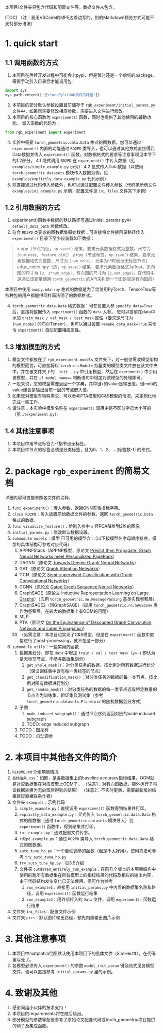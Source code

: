 本项目/文件夹只包含代码和配置文件等。数据文件未包含。

[TOC]
（注：我用VSCode的MPE边看边写的，别的Markdown预览方式可能不支持部分语法）

# 1. quick start
## 1.1 调用函数的方式
1. 本项目在后续开发过程中可能会上pypi，但是暂时还是一个单纯的package，需要手动引入目录后才能调用包：
```python
import sys
sys.path.extend(['您clone的GitHub项目的路径'])
```
2. 本项目的部分默认参数设置目前储存于 `rgb_experiment/initial_params.py` 文件中，如果您需要修改相应参数，需要进入文件进行修改。
3. 本项目的核心函数为 `experiment()` 函数，同时也提供了其他使用的辅助功能。
调入函数的代码为：
```python
from rgb_experiment import experiment
```
4. 实验中需要 `torch_geometric.data.Data` 格式的图数据，您可以通过`experiment()` 内置的功能通过 `RD2PD` 类导入，也可以通过其他方式直接得到Data数据并传入 `experiment()` 函数。对数据格式的要求等注意事项见本节下的1.2部分。
    4.1 隐式调用 `RD2PD` 在 `experiment()` 中传入数据（见 `examples/simple_example.py` 示例）
    4.2 显式传入Data数据（以使用 `torch_geometric.datasets` 模块传入数据为例，见 `examples/explictly_data_example.py` 代码示例）
5. 除直接通过代码传入参数外，也可以通过配置文件传入参数（代码见示例文件 `examples/ini_example.py` 示例，配置文件见 `ini_files` 文件夹下示例）
## 1.2 引用数据的方式
1. experiment()函数中数据的默认路径可通过initial_params.py中 `default_data_path` 参数修改。
2. 符合 `RD2PD` 类要求的图数据集原始数据：可直接将文件根目录路径传入 `experiment()`
目录下至少应装载如下数据：
> x.npy（节点特征，`np.save()` 结果，要求元素数据格式为整数，尺寸为 `[num_node, feature_dim]`）
y.npy（节点标签，`np.save()` 结果，要求元素数据格式为整数，尺寸为 `[num_node]`，元素为-1时表示无标签节点）
edge_index.npy（边，`np.save()` 结果，要求元素数据格式为float。无向图的尺寸为 `[2, 2*num_edge]`，有向图的尺寸为 `[2,num_edge]`。在代码中是通过该变量调用 `torch_geometric` 的API来判断一个图是否是有向图的）

本项目中使用 `numpy.ndarray` 格式的数据是为了给使用PyTorch、TensorFlow等各种包的用户都提供同样简洁明了的数据格式。

4. `torch_geometric.data.Data` 格式数据：可在设置入参 `specify_data=True` 后，直接将数据传入 `experiment()` 函数的 `data` 入参。
您可以提前在data中添加 `train_mask / val_mask / test_mask` 属性（要求是尺寸为 `[num_nodes]` 的布尔Tensor），也可以通过设置 `remake_data_mask=True` 来命令 `experiment()` 自动配置相应属性。
## 1.3 增加模型的方式
1. 模型文件都放在了 `rgb_experiment.models` 文件夹下，对一般仅需改模型架构的模型而言，可直接将以 `torch.nn.Module` 为基类的模型类文件放在该文件夹中，并在该文件夹下的`__init__.py` 中引用模型，然后在 `exeriment()` 中引用该模型，并在 `if model_name==` 判断语句中增加对该模型的处理即可。
2. 一般来说，您的模型需要返回一个字典，其中键x的value是输出值，键emb的value建议是输出层前一层的节点嵌入值。
3. 如果您对模型有特殊需求，可以参考PTA模型和C&S模型的情况，来定制化地完成一些工作。
4. 请注意：本实验中模型名称在 `experiment()` 调用中是不区分字母大小写的（见 `itexperiment.py`）。
## 1.4 其他注意事项
1. 本项目中用节点标签为-1指节点无标签。
2. 本项目中节点的标签必须是分类标签，且为0、1、2、...(标签数-1) 的形式。

# 2. package `rgb_experiment` 的简易文档
详细内容可直接参照各文件的注释。
1. `func experiment()`：传入参数，返回GNN实验指标字典。
2. `class RD2PD`：传入放置原始数据文件的参数，返回 `torch_geometric.Data` 格式的数据。
3. `func visualize_feature()`：绘制入参中 `x` 经PCA降维到2维的图像。
4. `initial_params.py`：修改默认数据设置。
5. `submodule models`：模型
已可用的模型含：（以下按模型名字母顺序排序。模型的具体结构可参考对应代码）
    1. APPNPStack（APPNP模型，原论文 [Predict then Propagate: Graph Neural Networks meet Personalized PageRank](https://arxiv.org/abs/1810.05997)）
    2. DAGNN（原论文 [Towards Deeper Graph Neural Networks](https://www.kdd.org/kdd2020/accepted-papers/view/towards-deeper-graph-neural-networks)）
    3. GAT（原论文 [Graph Attention Networks](https://arxiv.org/abs/1710.10903)）
    4. GCN（原论文 [Semi-supervised Classification with Graph Convolutional Networks](https://arxiv.org/abs/1609.02907)）
    5. GGNN（原论文 [Gated Graph Sequence Neural Networks](https://arxiv.org/abs/1511.05493)）
    6. GraphSAGE（原论文 [Inductive Representation Learning on Large Graphs](https://arxiv.org/abs/1706.02216)）（应用 `torch_geometric.nn.MessagePassing` 基类实现卷积层）
    7. GraphSAGE2（同GraphSAGE）（应用 `torch_geometric.nn.SAGEConv` 类作为卷积层，在较大的数据集上有OOM的问题）
    8. MLP
    9. PTA（原论文 [On the Equivalence of Decoupled Graph Convolution Network and Label Propagation](https://arxiv.org/abs/2010.12408)）
    10. （另需注意：本项目也实现了C&S模型，但是在 `experiment()` 函数中直接进行了post-processing，就不在这一部分）
6. `submodule utils`：一些实用的函数
    1. 数据集划分，即在 `data` 中增加 `train / val / test mask`（`y=-1` 即认为是无标签节点，不参与数据集划分）
        1. `get_whole_mask()`：对分类任务的数据，按比例对所有数据进行划分（保证训练集中含有每一类标签的节点）
        2. `get_classification_mask()`：对分类任务的数据的每一类节点，按比例对所有数据进行划分
        3. `get_random_mask()`：对分类任务的数据的每一类节点选取特定数量的节点作为训练集、验证集及测试集（参考 `torch_geometric.datasets.Planetoid` 的随机数据划分方式）
    2. 子图
        1. `node_induced_subgraph()`：通过节点序列返回对应的node induced subgraph
        2. TODO: edge induced subgraph
    3. TODO：图采样
    4. TODO：自动调参


# 2. 本项目中其他各文件的简介
1. `README.md` 介绍项目情况
2. `最终结果.csv`：如题，是各数据集上的baseline accuracy指标结果。OOM就是对应数据集在对应模型上OOM了。
（注意1：对有向图数据，额外运行了将该数据转换为无向图后得到的结果）
（注意2：不实时更新，需要最新版的结果建议直接联系作者）
3. 文件夹 `examples`：示例代码
    1. `simple_example.py`：直接调用 `experiment()` 函数得到结果并打印。
    2. `explictly_data_example.py`：显式传入 `torch_geometric.data.Data` 格式的图数据（通过 `torch_geometric.datasets` 模块导入）到 `experiment()` 函数中，得到结果并打印。
    3. `ini_example.py`：通过配置文件传参。
    4. `rd2pd_example.py`：通过 `RD2PD` 类导入 `torch_geometric.data.Data` 格式的图数据。
    5. `auto_tune_hp.py`：一个自动调参的函数（但是不太好用）。使用方法可参考 `try_auto_tune_hp.py`
    6. `try_auto_tune_hp.py`：见3.5介绍
    7. 文件夹 `outdated_entirely_run_example`：在前几个版本的本项目结构中使用的跑所有数据集在所有模型上的指标结果的代码及相应的输出内容，由于代码结构发生变化已无法使用，但可作为参考
        1.  `run_example1`：直接用 `initial_params.py` 中内置的数据集名称和路径，调用 `experiment()` 函数运行结果
        2. `run_example2`：用外部传入的 `Data` 文件，调用 `experiment()` 函数运行结果
4. 文件夹 `ini_files`：配置文件示例
5. 文件夹 `pics`：默认图片输出路径，预先内置输出图片示例

# 3. 其他注意事项
1. 本项目中matplotlib绘图默认使用本项目下的黑体文件（SimHei.ttf），在代码里写死了。
2. 各模型必须传入 `experiment()` 的参数 `model_init_param` 键及格式见各模型文件，也可以直接参考 `initial_params.py` 里的示例。

# 4. 致谢及其他
1. 感谢同组小伙伴的技术支持！
2. 本项目的requirements将在随后给出。
3. 部分模型的参数等配置参考了原始论文配套代码或torch_geometric项目提供的例子及集成函数。